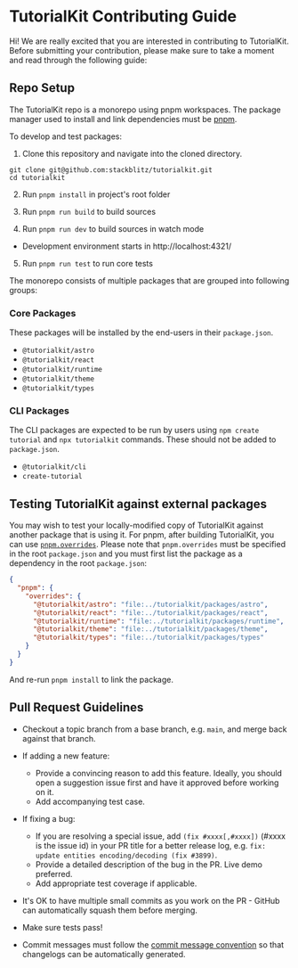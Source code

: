 # TutorialKit Contributing Guide

Hi! We are really excited that you are interested in contributing to TutorialKit. Before submitting your contribution, please make sure to take a moment and read through the following guide:

## Repo Setup

The TutorialKit repo is a monorepo using pnpm workspaces. The package manager used to install and link dependencies must be [pnpm](https://pnpm.io/).

To develop and test packages:

1. Clone this repository and navigate into the cloned directory.

```
git clone git@github.com:stackblitz/tutorialkit.git
cd tutorialkit
```

2. Run `pnpm install` in project's root folder

3. Run `pnpm run build` to build sources

4. Run `pnpm run dev` to build sources in watch mode
  - Development environment starts in http://localhost:4321/

5. Run `pnpm run test` to run core tests

The monorepo consists of multiple packages that are grouped into following groups:

### Core Packages

These packages will be installed by the end-users in their `package.json`.

- `@tutorialkit/astro`
- `@tutorialkit/react`
- `@tutorialkit/runtime`
- `@tutorialkit/theme`
- `@tutorialkit/types`

### CLI Packages

The CLI packages are expected to be run by users using `npm create tutorial` and `npx tutorialkit` commands.
These should not be added to `package.json`.

- `@tutorialkit/cli`
- `create-tutorial`

## Testing TutorialKit against external packages

You may wish to test your locally-modified copy of TutorialKit against another package that is using it. For pnpm, after building TutorialKit, you can use [`pnpm.overrides`](https://pnpm.io/package_json#pnpmoverrides). Please note that `pnpm.overrides` must be specified in the root `package.json` and you must first list the package as a dependency in the root `package.json`:

```json
{
  "pnpm": {
    "overrides": {
      "@tutorialkit/astro": "file:../tutorialkit/packages/astro",
      "@tutorialkit/react": "file:../tutorialkit/packages/react",
      "@tutorialkit/runtime": "file:../tutorialkit/packages/runtime",
      "@tutorialkit/theme": "file:../tutorialkit/packages/theme",
      "@tutorialkit/types": "file:../tutorialkit/packages/types"
    }
  }
}
```

And re-run `pnpm install` to link the package.

## Pull Request Guidelines

- Checkout a topic branch from a base branch, e.g. `main`, and merge back against that branch.

- If adding a new feature:

  - Provide a convincing reason to add this feature. Ideally, you should open a suggestion issue first and have it approved before working on it.
  - Add accompanying test case.

- If fixing a bug:

  - If you are resolving a special issue, add `(fix #xxxx[,#xxxx])` (#xxxx is the issue id) in your PR title for a better release log, e.g. `fix: update entities encoding/decoding (fix #3899)`.
  - Provide a detailed description of the bug in the PR. Live demo preferred.
  - Add appropriate test coverage if applicable.

- It's OK to have multiple small commits as you work on the PR - GitHub can automatically squash them before merging.

- Make sure tests pass!

- Commit messages must follow the [commit message convention](./.github/commit-convention.md) so that changelogs can be automatically generated.
